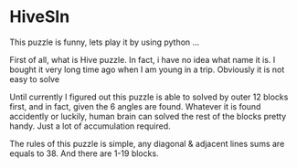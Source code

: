 # HiveSln
This puzzle is funny, lets play it by using python ...
 
First of all, what is Hive puzzle. In fact, i have no idea what name it is. I bought it very long time ago when I am young in a trip. Obviously it is not easy to solve

Until currently I figured out this puzzle is able to solved by outer 12 blocks first, and in fact, given the 6 angles are found. Whatever it is found accidently or luckily, human brain can solved the rest of the blocks pretty handy. Just a lot of accumulation required.

The rules of this puzzle is simple, any diagonal & adjacent lines sums are equals to 38. And there are 1-19 blocks.
